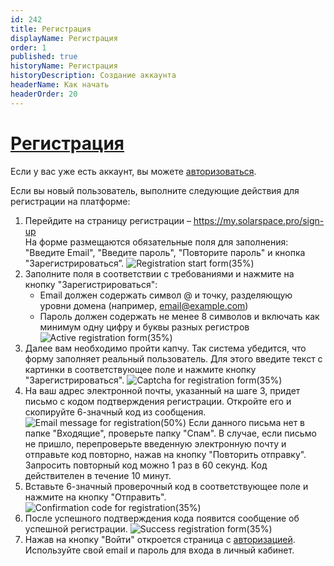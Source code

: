 ```yaml
---
id: 242
title: Регистрация
displayName: Регистрация
order: 1
published: true
historyName: Регистрация
historyDescription: Создание аккаунта 
headerName: Как начать
headerOrder: 20
---
```


# [Регистрация](registration)
Если у вас уже есть аккаунт, вы можете [авторизоваться]([204]).

Если вы новый пользователь, выполните следующие действия для регистрации на платформе:
1. Перейдите на страницу регистрации – https://my.solarspace.pro/sign-up  
На форме размещаются обязательные поля для заполнения: "Введите Email", "Введите пароль", "Повторите пароль" и кнопка "Зарегистрироваться”.
![Registration start form(35%)](https://img.solarspace.pro/docs/registration-start-form.jpg "Стартовая форма регистрации")
2. Заполните поля в соответствии с требованиями и нажмите на кнопку "Зарегистрироваться":
   - Email должен содержать символ @ и точку, разделяющую уровни домена (например, email@example.com)
   - Пароль должен содержать не менее 8 символов и включать как минимум одну цифру и буквы разных регистров
![Active registration form(35%)](https://img.solarspace.pro/docs/active-registration-form.jpg "Активная форма регистрации")
3. Далее вам необходимо пройти капчу. Так система убедится, что форму заполняет реальный пользователь. Для этого введите текст с картинки в соответствующее поле и нажмите кнопку "Зарегистрироваться".
![Captcha for registration form(35%)](https://img.solarspace.pro/docs/captcha-for-registration-form.jpg "Капча для формы регистрации")
4. На ваш адрес электронной почты, указанный на шаге 3, придет письмо с кодом подтверждения регистрации. Откройте его и скопируйте 6-значный код из сообщения.
![Email message for registration(50%)](https://img.solarspace.pro/docs/email-message-for-registration.jpg "Сообщение на почте для регистрации")
Если данного письма нет в папке "Входящие", проверьте папку "Спам".
В случае, если письмо не пришло, перепроверьте введенную электронную почту и отправьте код повторно, нажав на кнопку "Повторить отправку". Запросить повторный код можно 1 раз в 60 секунд. Код действителен в течение 10 минут. </br>
5. Вставьте 6-значный проверочный код в соответствующее поле и нажмите на кнопку "Отправить".
![Confirmation code for registration(35%)](https://img.solarspace.pro/docs/confirmation-code-for-registration.jpg "Код подтверждения для регистрации")
6. После успешного подтверждения кода появится сообщение об успешной регистрации.
![Success registration form(35%)](https://img.solarspace.pro/docs/success-registration-form.jpg "Успешная форма регистрации")
7. Нажав на кнопку "Войти" откроется страница с [авторизацией]([204]). Используйте свой email и пароль для входа в личный кабинет.